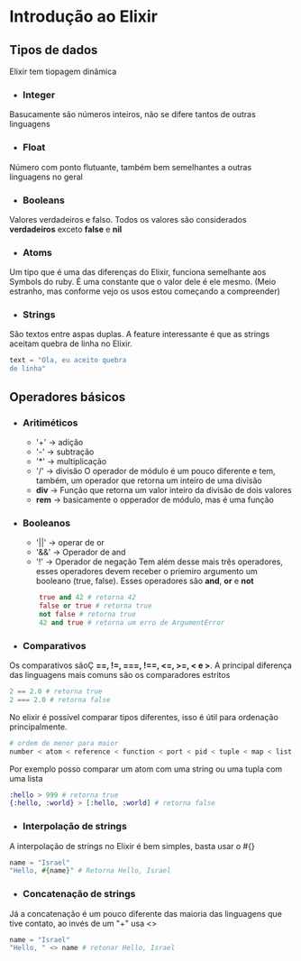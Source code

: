 # Introdução ao Elixir

## Tipos de dados
Elixir tem tiopagem dinâmica
* ### Integer
Basucamente são números inteiros, não se difere tantos de outras linguagens
* ### Float
Número com ponto flutuante, também bem semelhantes a outras linguagens no geral
* ### Booleans
Valores verdadeiros e falso.
Todos os valores são considerados **verdadeiros** exceto **false** e **nil**
* ### Atoms
Um tipo que é uma das diferenças do Elixir, funciona semelhante aos Symbols do ruby. É uma constante que o valor dele é ele mesmo. (Meio estranho, mas conforme vejo os usos estou começando a compreender)

* ### Strings
São textos entre aspas duplas. A feature interessante é que as strings aceitam quebra de linha no Elixir.
```elixir
text = "Ola, eu aceito quebra
de linha"
```

## Operadores básicos
* ### Aritiméticos
    * '+' -> adição
    * '-' -> subtração
    * '*' -> multiplicação
    * '/' -> divisão
O operador de módulo é um pouco diferente e tem, também, um operador que retorna um inteiro de uma divisão
    * **div** -> Função que retorna um valor inteiro da divisão de dois valores
    * **rem** -> basicamente o opperador de módulo, mas é uma função
* ### Booleanos
    * '||' -> operar de or
    * '&&' -> Operador de and
    * '!' -> Operador de negação
Tem além desse mais três operadores, esses operadores devem receber o priemiro argumento um booleano (true, false). Esses operadores são **and**, **or** e **not**
    ```elixir
        true and 42 # retorna 42
        false or true # retorna true
        not false # retorna true
        42 and true # retorna um erro de ArgumentError
    ```
* ### Comparativos
Os comparativos sãoÇ **==, !=, ===, !==, <=, >=, < e >**. A principal diferença das linguagens mais comuns são os comparadores estritos
```elixir
2 == 2.0 # retorna true
2 === 2.0 # retorna false
```
No elixir é possível comparar tipos diferentes, isso é útil para ordenação principalmente.
```elixir
# ordem de menor para maior
number < atom < reference < function < port < pid < tuple < map < list < bitstring
```

Por exemplo posso comparar um atom com uma string ou uma tupla com uma lista
```elixir
:hello > 999 # retorna true
{:hello, :world} > [:hello, :world] # retorna false
```
* ### Interpolação de strings
A interpolação de strings no Elixir é bem simples, basta usar o #{}
```elixir
name = "Israel"
"Hello, #{name}" # Retorna Hello, Israel
```
* ### Concatenação de strings
Já a concatenação é um pouco diferente das maioria das linguagens que tive contato, ao invés de um "+" usa <>
```elixir
name = "Israel"
"Hello, " <> name # retonar Hello, Israel
```